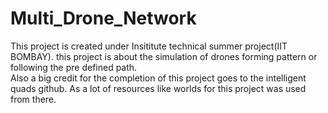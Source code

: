 # Multi_Drone_Network
This project is created under Insititute technical summer project(IIT BOMBAY). this project is about the simulation of drones forming pattern or following the pre defined path.</br>
Also a big credit for the completion of this project goes to the intelligent quads github. As a lot of resources like worlds for this project was used from there.
